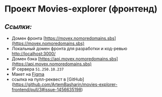 # Проект Movies-explorer (фронтенд)

## _Ссылки:_

- Домен фронта [https://movex.nomoredomains.sbs](https://movex.nomoredomains.sbs)
- Локальный домен фронта для разработки и код-ревью [http://localhost:3000/](http://localhost:3000/)
- Домен бэка [https://api.movex.nomoredomains.sbs](https://api.movex.nomoredomains.sbs)
- IP сервера `51.250.10.237`
- Макет на [Figma](https://www.figma.com/proto/cASM20ikAsPlTi2doec68Q/Diploma?node-id=932%3A2618&scaling=min-zoom&page-id=891%3A3857)
- ссылка на пулл-реквест в [GitHub] (https://github.com/ArtemBasharin/movies-explorer-frontend/pull/3#issue-1456635198)
